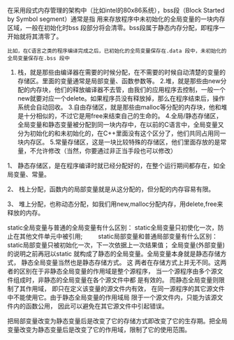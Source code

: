 

在采用段式内存管理的架构中（比如intel的80x86系统），bss段（Block Started by Symbol segment）通常是指 用来存放程序中未初始化的全局变量的一块内存区域，一般在初始化时bss 段部分将会清零。bss段属于静态内存分配，即程序一开始就将其清零了。

    比如，在C语言之类的程序编译完成之后，已初始化的全局变量保存在.data 段中，未初始化的全局变量保存在.bss 段中



1.	栈，就是那些由编译器在需要的时候分配，在不需要的时候自动清楚的变量的存储区。里面的变量通常是局部变量、函数参数等。
2.堆，就是那些由new分配的内存块，他们的释放编译器不去管，由我们的应用程序去控制，一般一个new就要对应一个delete。如果程序员没有释放掉，那么在程序结束后，操作系统会自动回收。
3.自由存储区，就是那些由malloc等分配的内存块，他和堆是十分相似的，不过它是用free来结束自己的生命的。
4.全局/静态存储区，全局变量和静态变量被分配到同一块内存中，在以前的C语言中，全局变量又分为初始化的和未初始化的，在C++里面没有这个区分了，他们共同占用同一块内存区。
5.常量存储区，这是一块比较特殊的存储区，他们里面存放的是常量，不允许修改（当然，你要通过非正当手段也可以修改）

1、 静态存储区，是在程序编译时就已经分配好的，在整个运行期间都存在，如全局变量、常量。

2、 栈上分配，函数内的局部变量就是从这分配的，但分配的内存容易有限。

3、 堆上分配，也称动态分配，如我们用new,malloc分配内存，用delete,free来释放的内存。

static全局变量与普通的全局变量有什么区别：
static全局变量只初使化一次，防止在其他文件单元中被引用; 　　
static局部变量和普通局部变量有什么区别：
static局部变量只被初始化一次，下一次依据上一次结果值；
全局变量(外部变量)的说明之前再冠以static 就构成了静态的全局变量。全局变量本身就是静态存储方式， 静态全局变量当然也是静态存储方式。 这 两者在存储方式上并无不同。这两者的区别在于非静态全局变量的作用域是整个源程序， 当一个源程序由多个源文件组成时，非静态的全局变量在各个源文件中都 是有效的。 而静态全局变量则限制了其作用域， 即只在定义该变量的源文件内有效， 在同一源程序的其它源文件中不能使用它。由于静态全局变量的作用域局 限于一个源文件内，只能为该源文件内的函数公用， 因此可以避免在其它源文件中引起错误。 　　

把局部变量改变为静态变量后是改变了它的存储方式即改变了它的生存期。把全局变量改变为静态变量后是改变了它的作用域，限制了它的使用范围。
